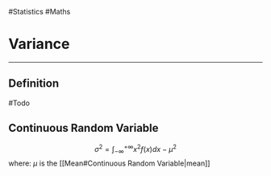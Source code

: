 #Statistics #Maths 

# Variance
---
## Definition
#Todo 

## Continuous Random Variable
$$\sigma^2=\int^{+\infty}_{-\infty}{x^2f(x)}dx-\mu^2$$
where:
$\mu$ is the [[Mean#Continuous Random Variable|mean]]